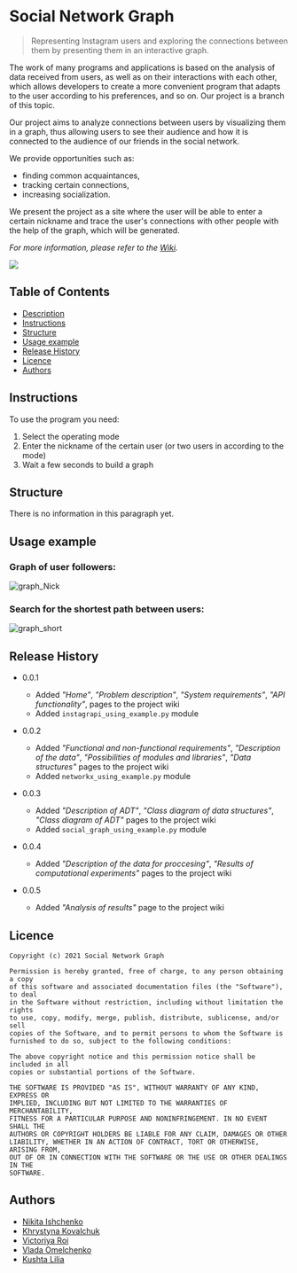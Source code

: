 # Social Network Graph

> Representing Instagram users and exploring the connections between them 
> by presenting them in an interactive graph.

The work of many programs and applications is based on the analysis of data 
received from users, as well as on their interactions with each other, which 
allows developers to create a more convenient program that adapts to the user 
according to his preferences, and so on. Our project is a branch of this topic.

Our project aims to analyze connections between users by visualizing them in a 
graph, thus allowing users to see their audience and how it is connected to the 
audience of our friends in the social network. 

We provide opportunities such as:
* finding common acquaintances,
* tracking certain connections,
* increasing socialization.

We present the project as a site where the user will be able to enter a certain 
nickname and trace the user's connections with other people with the help of 
the graph, which will be generated.

_For more information, please refer to the [Wiki][wiki]._

![](https://www.how2shout.com/wp-content/uploads/2018/01/Best-open-source-Software-platforms.jpg)

## Table of Contents
* [Description](#social-network-graph)
* [Instructions](#instructions)
* [Structure](#structure)
* [Usage example](#usage-example)
* [Release History](#release-history)
* [Licence](#licence)
* [Authors](#authors)

## Instructions
To use the program you need:
1. Select the operating mode
2. Enter the nickname of the certain user (or two users in according to the mode)
3. Wait a few seconds to build a graph

## Structure
There is no information in this paragraph yet.

## Usage example
### Graph of user followers:
![graph_Nick](https://user-images.githubusercontent.com/44781809/118534587-14da8a80-b752-11eb-9a9d-2ac64528b161.png)

### Search for the shortest path between users:
![graph_short](https://user-images.githubusercontent.com/44781809/118534690-30459580-b752-11eb-9d03-3b7a9741c838.png)


## Release History

* 0.0.1
    * Added _"Home"_, _"Problem description"_, 
      _"System requirements"_, _"API functionality"_, pages to the project wiki
    * Added `instagrapi_using_example.py` module
* 0.0.2
   * Added _"Functional and non-functional requirements"_, _"Description of the data"_, _"Possibilities of modules and libraries"_, _"Data structures"_ pages to the project wiki
   * Added `networkx_using_example.py` module

* 0.0.3
   * Added _"Description of ADT"_, _"Class diagram of data structures"_, _"Class diagram of ADT"_ pages to the project wiki
   * Added `social_graph_using_example.py` module

* 0.0.4
   * Added _"Description of the data for proccesing"_, _"Results of computational experiments"_ pages to the project wiki

* 0.0.5
   * Added _"Analysis of results"_ page to the project wiki

## Licence

```
Copyright (c) 2021 Social Network Graph

Permission is hereby granted, free of charge, to any person obtaining a copy
of this software and associated documentation files (the "Software"), to deal
in the Software without restriction, including without limitation the rights
to use, copy, modify, merge, publish, distribute, sublicense, and/or sell
copies of the Software, and to permit persons to whom the Software is
furnished to do so, subject to the following conditions:

The above copyright notice and this permission notice shall be included in all
copies or substantial portions of the Software.

THE SOFTWARE IS PROVIDED "AS IS", WITHOUT WARRANTY OF ANY KIND, EXPRESS OR
IMPLIED, INCLUDING BUT NOT LIMITED TO THE WARRANTIES OF MERCHANTABILITY,
FITNESS FOR A PARTICULAR PURPOSE AND NONINFRINGEMENT. IN NO EVENT SHALL THE
AUTHORS OR COPYRIGHT HOLDERS BE LIABLE FOR ANY CLAIM, DAMAGES OR OTHER
LIABILITY, WHETHER IN AN ACTION OF CONTRACT, TORT OR OTHERWISE, ARISING FROM,
OUT OF OR IN CONNECTION WITH THE SOFTWARE OR THE USE OR OTHER DEALINGS IN THE
SOFTWARE.
```

## Authors
* [Nikita Ishchenko](https://github.com/mykytaishchenko)
* [Khrystyna Kovalchuk](https://github.com/KhrystynaKovalchuk)
* [Victoriya Roi](https://github.com/VictoriyaRoy)
* [Vlada Omelchenko](https://github.com/Vlada04)
* [Kushta Lilia](https://github.com/kushtalilia)

<!-- Markdown link & img dfn's -->
[wiki]: https://github.com/yourname/yourproject/wiki/home/
